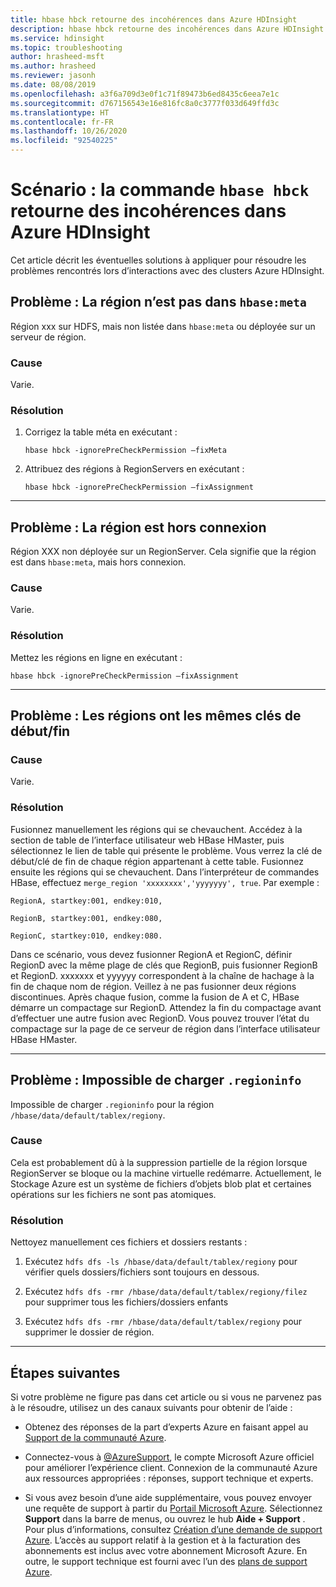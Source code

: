 ```yaml
---
title: hbase hbck retourne des incohérences dans Azure HDInsight
description: hbase hbck retourne des incohérences dans Azure HDInsight
ms.service: hdinsight
ms.topic: troubleshooting
author: hrasheed-msft
ms.author: hrasheed
ms.reviewer: jasonh
ms.date: 08/08/2019
ms.openlocfilehash: a3f6a709d3e0f1c71f89473b6ed8435c6eea7e1c
ms.sourcegitcommit: d767156543e16e816fc8a0c3777f033d649ffd3c
ms.translationtype: HT
ms.contentlocale: fr-FR
ms.lasthandoff: 10/26/2020
ms.locfileid: "92540225"
---
```

# <a name="scenario-hbase-hbck-command-returns-inconsistencies-in-azure-hdinsight"></a>Scénario : la commande `hbase hbck` retourne des incohérences dans Azure HDInsight

Cet article décrit les éventuelles solutions à appliquer pour résoudre les problèmes rencontrés lors d’interactions avec des clusters Azure HDInsight.

## <a name="issue-region-is-not-in-hbasemeta"></a>Problème : La région n’est pas dans `hbase:meta`

Région xxx sur HDFS, mais non listée dans `hbase:meta` ou déployée sur un serveur de région.

### <a name="cause"></a>Cause

Varie.

### <a name="resolution"></a>Résolution

1. Corrigez la table méta en exécutant :

    ```
    hbase hbck -ignorePreCheckPermission –fixMeta
    ```

1. Attribuez des régions à RegionServers en exécutant :

    ```
    hbase hbck -ignorePreCheckPermission –fixAssignment
    ```
---

## <a name="issue-region-is-offline"></a>Problème : La région est hors connexion

Région XXX non déployée sur un RegionServer. Cela signifie que la région est dans `hbase:meta`, mais hors connexion.

### <a name="cause"></a>Cause

Varie.

### <a name="resolution"></a>Résolution

Mettez les régions en ligne en exécutant :

```
hbase hbck -ignorePreCheckPermission –fixAssignment
```

---

## <a name="issue-regions-have-the-same-startend-keys"></a>Problème : Les régions ont les mêmes clés de début/fin

### <a name="cause"></a>Cause

Varie.

### <a name="resolution"></a>Résolution

Fusionnez manuellement les régions qui se chevauchent. Accédez à la section de table de l’interface utilisateur web HBase HMaster, puis sélectionnez le lien de table qui présente le problème. Vous verrez la clé de début/clé de fin de chaque région appartenant à cette table. Fusionnez ensuite les régions qui se chevauchent. Dans l’interpréteur de commandes HBase, effectuez `merge_region 'xxxxxxxx','yyyyyyy', true`. Par exemple :

```
RegionA, startkey:001, endkey:010,

RegionB, startkey:001, endkey:080,

RegionC, startkey:010, endkey:080.
```

Dans ce scénario, vous devez fusionner RegionA et RegionC, définir RegionD avec la même plage de clés que RegionB, puis fusionner RegionB et RegionD. xxxxxxx et yyyyyy correspondent à la chaîne de hachage à la fin de chaque nom de région. Veillez à ne pas fusionner deux régions discontinues. Après chaque fusion, comme la fusion de A et C, HBase démarre un compactage sur RegionD. Attendez la fin du compactage avant d’effectuer une autre fusion avec RegionD. Vous pouvez trouver l’état du compactage sur la page de ce serveur de région dans l’interface utilisateur HBase HMaster.

---

## <a name="issue-cant-load-regioninfo"></a>Problème : Impossible de charger `.regioninfo`

Impossible de charger `.regioninfo` pour la région `/hbase/data/default/tablex/regiony`.

### <a name="cause"></a>Cause

Cela est probablement dû à la suppression partielle de la région lorsque RegionServer se bloque ou la machine virtuelle redémarre. Actuellement, le Stockage Azure est un système de fichiers d’objets blob plat et certaines opérations sur les fichiers ne sont pas atomiques.

### <a name="resolution"></a>Résolution

Nettoyez manuellement ces fichiers et dossiers restants :

1. Exécutez `hdfs dfs -ls /hbase/data/default/tablex/regiony` pour vérifier quels dossiers/fichiers sont toujours en dessous.

1. Exécutez `hdfs dfs -rmr /hbase/data/default/tablex/regiony/filez` pour supprimer tous les fichiers/dossiers enfants

1. Exécutez `hdfs dfs -rmr /hbase/data/default/tablex/regiony` pour supprimer le dossier de région.

---

## <a name="next-steps"></a>Étapes suivantes

Si votre problème ne figure pas dans cet article ou si vous ne parvenez pas à le résoudre, utilisez un des canaux suivants pour obtenir de l’aide :

* Obtenez des réponses de la part d’experts Azure en faisant appel au [Support de la communauté Azure](https://azure.microsoft.com/support/community/).

* Connectez-vous à [@AzureSupport](https://twitter.com/azuresupport), le compte Microsoft Azure officiel pour améliorer l’expérience client. Connexion de la communauté Azure aux ressources appropriées : réponses, support technique et experts.

* Si vous avez besoin d’une aide supplémentaire, vous pouvez envoyer une requête de support à partir du [Portail Microsoft Azure](https://portal.azure.com/?#blade/Microsoft_Azure_Support/HelpAndSupportBlade/). Sélectionnez **Support** dans la barre de menus, ou ouvrez le hub **Aide + Support** . Pour plus d’informations, consultez [Création d’une demande de support Azure](../../azure-portal/supportability/how-to-create-azure-support-request.md). L’accès au support relatif à la gestion et à la facturation des abonnements est inclus avec votre abonnement Microsoft Azure. En outre, le support technique est fourni avec l’un des [plans de support Azure](https://azure.microsoft.com/support/plans/).